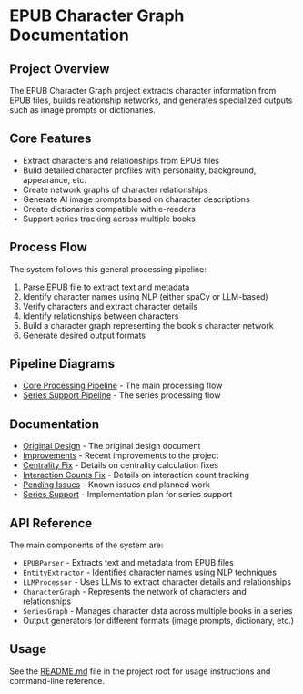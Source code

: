 # EPUB Character Graph Documentation

## Project Overview

The EPUB Character Graph project extracts character information from EPUB files, builds relationship networks, and generates specialized outputs such as image prompts or dictionaries.

## Core Features

- Extract characters and relationships from EPUB files
- Build detailed character profiles with personality, background, appearance, etc.
- Create network graphs of character relationships
- Generate AI image prompts based on character descriptions
- Create dictionaries compatible with e-readers
- Support series tracking across multiple books

## Process Flow

The system follows this general processing pipeline:

1. Parse EPUB file to extract text and metadata
2. Identify character names using NLP (either spaCy or LLM-based)
3. Verify characters and extract character details
4. Identify relationships between characters
5. Build a character graph representing the book's character network
6. Generate desired output formats

## Pipeline Diagrams

- [Core Processing Pipeline](./images/epub_character_graph_pipeline.png) - The main processing flow
- [Series Support Pipeline](./series_pipeline.mmd) - The series processing flow

## Documentation

- [Original Design](./Original%20Design.md) - The original design document
- [Improvements](./IMPROVEMENTS.md) - Recent improvements to the project
- [Centrality Fix](./CENTRALITY_FIX.md) - Details on centrality calculation fixes
- [Interaction Counts Fix](./INTERACTION_COUNTS_FIX.md) - Details on interaction count tracking
- [Pending Issues](./PENDING_ISSUES.md) - Known issues and planned work
- [Series Support](./SERIES_SUPPORT.md) - Implementation plan for series support

## API Reference

The main components of the system are:

- `EPUBParser` - Extracts text and metadata from EPUB files
- `EntityExtractor` - Identifies character names using NLP techniques
- `LLMProcessor` - Uses LLMs to extract character details and relationships
- `CharacterGraph` - Represents the network of characters and relationships
- `SeriesGraph` - Manages character data across multiple books in a series
- Output generators for different formats (image prompts, dictionary, etc.)

## Usage

See the [README.md](../README.md) file in the project root for usage instructions and command-line reference.